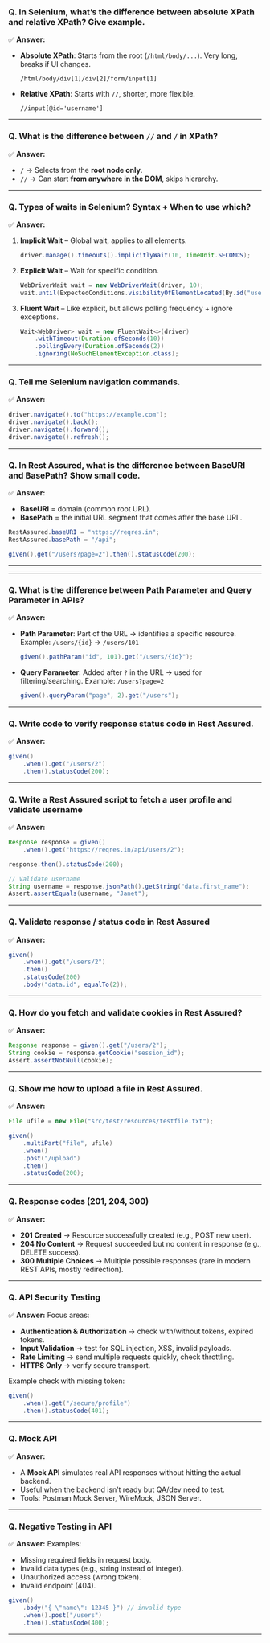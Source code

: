 ### **Q. In Selenium, what’s the difference between absolute XPath and relative XPath? Give example.**

✅ **Answer:**

* **Absolute XPath**: Starts from the root (`/html/body/...`). Very long, breaks if UI changes.
  ```xpath
  /html/body/div[1]/div[2]/form/input[1]
  ```
* **Relative XPath**: Starts with `//`, shorter, more flexible.
  ```xpath
  //input[@id='username']
  ```
---

### **Q. What is the difference between `//` and `/` in XPath?**

✅ **Answer:**

* `/` → Selects from the **root node only**.
* `//` → Can start **from anywhere in the DOM**, skips hierarchy.

---

### **Q. Types of waits in Selenium? Syntax + When to use which?**

✅ **Answer:**

1. **Implicit Wait** – Global wait, applies to all elements.

   ```java
   driver.manage().timeouts().implicitlyWait(10, TimeUnit.SECONDS);
   ```
2. **Explicit Wait** – Wait for specific condition.

   ```java
   WebDriverWait wait = new WebDriverWait(driver, 10);
   wait.until(ExpectedConditions.visibilityOfElementLocated(By.id("username")));
   ```
3. **Fluent Wait** – Like explicit, but allows polling frequency + ignore exceptions.

   ```java
   Wait<WebDriver> wait = new FluentWait<>(driver)
       .withTimeout(Duration.ofSeconds(10))
       .pollingEvery(Duration.ofSeconds(2))
       .ignoring(NoSuchElementException.class);
   ```

---

### **Q. Tell me Selenium navigation commands.**

✅ **Answer:**

```java
driver.navigate().to("https://example.com");
driver.navigate().back();
driver.navigate().forward();
driver.navigate().refresh();
```

---

### **Q. In Rest Assured, what is the difference between BaseURI and BasePath? Show small code.**

✅ **Answer:**

* **BaseURI** = domain (common root URL).
* **BasePath** = the initial URL segment that comes after the base URI .

```java
RestAssured.baseURI = "https://reqres.in";
RestAssured.basePath = "/api";

given().get("/users?page=2").then().statusCode(200);
```

---
---

### **Q. What is the difference between Path Parameter and Query Parameter in APIs?**

✅ **Answer:**

* **Path Parameter**: Part of the URL → identifies a specific resource.
  Example: `/users/{id}` → `/users/101`

  ```java
  given().pathParam("id", 101).get("/users/{id}");
  ```
* **Query Parameter**: Added after `?` in the URL → used for filtering/searching.
  Example: `/users?page=2`

  ```java
  given().queryParam("page", 2).get("/users");
  ```

---
### **Q. Write code to verify response status code in Rest Assured.**

✅ **Answer:**

```java
given()
    .when().get("/users/2")
    .then().statusCode(200);
```

---
### **Q. Write a Rest Assured script to fetch a user profile and validate username**

✅ **Answer:**

```java
Response response = given()
    .when().get("https://reqres.in/api/users/2");

response.then().statusCode(200);

// Validate username
String username = response.jsonPath().getString("data.first_name");
Assert.assertEquals(username, "Janet");
```
---
### **Q. Validate response / status code in Rest Assured**

✅ **Answer:**

```java
given()
    .when().get("/users/2")
    .then()
    .statusCode(200)
    .body("data.id", equalTo(2));
```
---

### **Q. How do you fetch and validate cookies in Rest Assured?**

✅ **Answer:**

```java
Response response = given().get("/users/2");
String cookie = response.getCookie("session_id");
Assert.assertNotNull(cookie);
```
---

### **Q. Show me how to upload a file in Rest Assured.**

✅ **Answer:**

```java
File ufile = new File("src/test/resources/testfile.txt");

given()
    .multiPart("file", ufile)
    .when()
    .post("/upload")
    .then()
    .statusCode(200);
```

---

### **Q. Response codes (201, 204, 300)**

✅ **Answer:**

* **201 Created** → Resource successfully created (e.g., POST new user).
* **204 No Content** → Request succeeded but no content in response (e.g., DELETE success).
* **300 Multiple Choices** → Multiple possible responses (rare in modern REST APIs, mostly redirection).

---

### **Q. API Security Testing**

✅ **Answer:**
Focus areas:

* **Authentication & Authorization** → check with/without tokens, expired tokens.
* **Input Validation** → test for SQL injection, XSS, invalid payloads.
* **Rate Limiting** → send multiple requests quickly, check throttling.
* **HTTPS Only** → verify secure transport.

Example check with missing token:

```java
given()
    .when().get("/secure/profile")
    .then().statusCode(401);
```
---
### **Q. Mock API**

✅ **Answer:**

* A **Mock API** simulates real API responses without hitting the actual backend.
* Useful when the backend isn’t ready but QA/dev need to test.
* Tools: Postman Mock Server, WireMock, JSON Server.
---

### **Q. Negative Testing in API**

✅ **Answer:**
Examples:

* Missing required fields in request body.
* Invalid data types (e.g., string instead of integer).
* Unauthorized access (wrong token).
* Invalid endpoint (404).

```java
given()
    .body("{ \"name\": 12345 }") // invalid type
    .when().post("/users")
    .then().statusCode(400);
```

---



